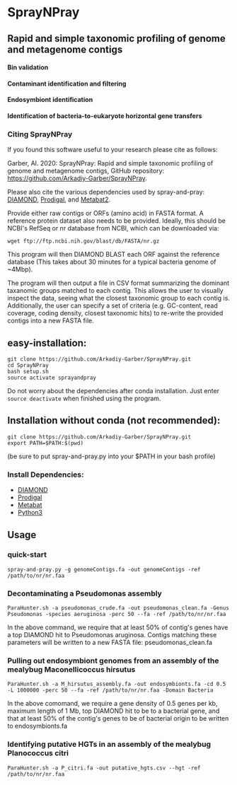 # SprayNPray
## Rapid and simple taxonomic profiling of genome and metagenome contigs 
#### Bin validation
#### Contaminant identification and filtering
#### Endosymbiont identification
#### Identification of bacteria-to-eukaryote horizontal gene transfers

### Citing SprayNPray
If you found this software useful to your research please cite as follows:

Garber, AI. 2020: SprayNPray: Rapid and simple taxonomic profiling of genome and metagenome contigs, GitHub repository: https://github.com/Arkadiy-Garber/SprayNPray.

Please also cite the various dependencies used by spray-and-pray: [DIAMOND](https://pubmed.ncbi.nlm.nih.gov/25402007/), [Prodigal](https://www.ncbi.nlm.nih.gov/pmc/articles/PMC2848648/), and [Metabat2](https://www.ncbi.nlm.nih.gov/pmc/articles/PMC6662567/).


Provide either raw contigs or ORFs (amino acid) in FASTA format.
A reference protein dataset also needs to be provided. Ideally, this should be NCBI's RefSeq or nr database from NCBI, 
which can be downloaded via:
    
    wget ftp://ftp.ncbi.nih.gov/blast/db/FASTA/nr.gz

This program will then DIAMOND BLAST each ORF against the reference database
(This takes about 30 minutes for a typical bacteria genome of ~4Mbp).

The program will then output a file in CSV format summarizing the dominant taxanomic groups matched to each contig.
This allows the user to visually inspect the data, seeing what the closest taxonomic group to each contig is.
Additionally, the user can specify a set of criteria (e.g. GC-content, read coverage, coding density, closest taxonomic hits) to re-write the provided contigs into a new FASTA file.


## easy-installation:
  
    git clone https://github.com/Arkadiy-Garber/SprayNPray.git
    cd SprayNPray
    bash setup.sh
    source activate sprayandpray

Do not worry about the dependencies after conda installation. Just enter `source deactivate` when finished using the program.


## Installation without conda (not recommended):

    git clone https://github.com/Arkadiy-Garber/SprayNPray.git
    export PATH=$PATH:$(pwd)

(be sure to put spray-and-pray.py into your $PATH in your bash profile)

### Install Dependencies:

* [DIAMOND](https://github.com/bbuchfink/diamond)
* [Prodigal](https://github.com/hyattpd/Prodigal)
* [Metabat](https://bitbucket.org/berkeleylab/metabat)
* [Python3](https://www.python.org/download/releases/3.0/)


## Usage

### quick-start

    spray-and-pray.py -g genomeContigs.fa -out genomeContigs -ref /path/to/nr/nr.faa

### Decontaminating a Pseudomonas assembly

    ParaHunter.sh -a pseudomonas_crude.fa -out pseudomonas_clean.fa -Genus Pseudomonas -species aeruginosa -perc 50 --fa -ref /path/to/nr/nr.faa

In the above command, we require that at least 50% of contig's genes have a top DIAMOND hit to Pseudomonas aruginosa. Contigs matching these parameters will be written to a new FASTA file: pseudomonas_clean.fa


### Pulling out endosymbiont genomes from an assembly of the mealybug Maconellicoccus hirsutus

    ParaHunter.sh -a M_hirsutus_assembly.fa -out endosymbionts.fa -cd 0.5 -L 1000000 -perc 50 --fa -ref /path/to/nr/nr.faa -Domain Bacteria

In the above comomand, we require a gene density of 0.5 genes per kb, maximum length of 1 Mb, top DIAMOND hit to be to a bacterial gene, and that at least 50% of the contig's genes to be of bacterial origin to be written to endosymbionts.fa


### Identifying putative HGTs in an assembly of the mealybug Planococcus citri

    ParaHunter.sh -a P_citri.fa -out putative_hgts.csv --hgt -ref /path/to/nr/nr.faa


